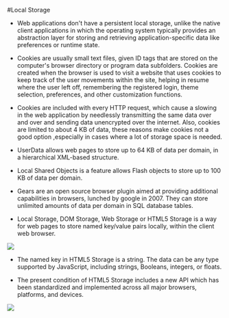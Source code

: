 #Local Storage 

- Web applications don't have a persistent local storage, unlike the native client applications in which the operating system typically provides an abstraction layer for storing and retrieving application-specific data like preferences or runtime state.

- Cookies are usually small text files, given ID tags that are stored on the computer's browser directory or program data subfolders. Cookies are created when the browser is used to visit a website that uses cookies to keep track of the user movements within the site, helping in resume where the user left off, remembering the registered login, theme selection, preferences, and other customization functions.

- Cookies are included with every HTTP request, which cause a slowing in the web application by needlessly transmitting the same data over and over and sending data unencrypted over the internet. Also, cookies are limited to about 4 KB of data, these reasons make cookies not a good option ,especially in cases where a lot of storage space is needed. 

- UserData allows web pages to store up to 64 KB of data per domain, in a hierarchical XML-based structure. 

- Local Shared Objects is a feature allows Flash objects to store up to 100 KB of data per domain. 

- Gears are an open source browser plugin aimed at providing additional capabilities in browsers, lunched by google in 2007. They can store unlimited amounts of data per domain in SQL database tables.

- Local Storage, DOM Storage, Web Storage or HTML5 Storage is a way for web pages to store named key/value pairs locally, within the client web browser.

![](https://slideplayer.com/slide/14890828/91/images/3/Example+%E2%80%93+Html5+localStorage.jpg)

- The named key in HTML5 Storage is a string. The data can be any type supported by JavaScript, including strings, Booleans, integers, or floats.

- The present condition of HTML5 Storage includes a new API which has been standardized and implemented across all major browsers, platforms, and devices. 

![](https://www.researchgate.net/profile/Azzam_Sleit/publication/320614525/figure/fig1/AS:553282116767744@1508924144633/Modern-Web-Application-Architecture-and-Running-Environments-20.png)